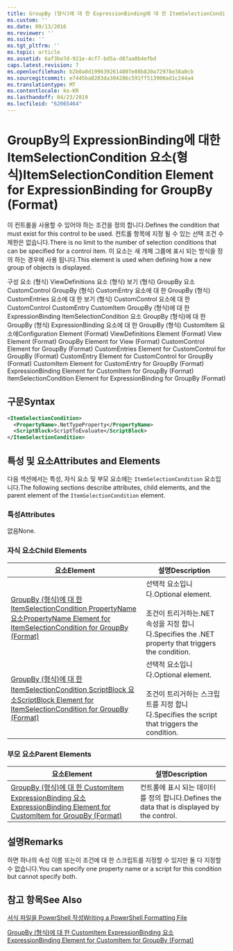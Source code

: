 ```yaml
---
title: GroupBy (형식)에 대 한 ExpressionBinding에 대 한 ItemSelectionCondition 요소 | Microsoft Docs
ms.custom: ''
ms.date: 09/13/2016
ms.reviewer: ''
ms.suite: ''
ms.tgt_pltfrm: ''
ms.topic: article
ms.assetid: 6af3be7d-921e-4cf7-bd5a-d87aa0b4efbd
caps.latest.revision: 7
ms.openlocfilehash: b2b0a0d1996392614807e08b820a72978e38a0cb
ms.sourcegitcommit: e7445ba8203da304286c591ff513900ad1c244a4
ms.translationtype: MT
ms.contentlocale: ko-KR
ms.lasthandoff: 04/23/2019
ms.locfileid: "62065464"
---
```

# <a name="itemselectioncondition-element-for-expressionbinding-for-groupby-format"></a><span data-ttu-id="266a3-102">GroupBy의 ExpressionBinding에 대한 ItemSelectionCondition 요소(형식)</span><span class="sxs-lookup"><span data-stu-id="266a3-102">ItemSelectionCondition Element for ExpressionBinding for GroupBy (Format)</span></span>

<span data-ttu-id="266a3-103">이 컨트롤을 사용할 수 있어야 하는 조건을 정의 합니다.</span><span class="sxs-lookup"><span data-stu-id="266a3-103">Defines the condition that must exist for this control to be used.</span></span> <span data-ttu-id="266a3-104">컨트롤 항목에 지정 될 수 있는 선택 조건 수 제한은 없습니다.</span><span class="sxs-lookup"><span data-stu-id="266a3-104">There is no limit to the number of selection conditions that can be specified for a control item.</span></span> <span data-ttu-id="266a3-105">이 요소는 새 개체 그룹에 표시 되는 방식을 정의 하는 경우에 사용 됩니다.</span><span class="sxs-lookup"><span data-stu-id="266a3-105">This element is used when defining how a new group of objects is displayed.</span></span>

<span data-ttu-id="266a3-106">구성 요소 (형식) ViewDefinitions 요소 (형식) 보기 (형식) GroupBy 요소 CustomControl GroupBy (형식) CustomEntry 요소에 대 한 GroupBy (형식) CustomEntries 요소에 대 한 보기 (형식) CustomControl 요소에 대 한 CustomControl CustomEntry CustomItem GroupBy (형식)에 대 한 ExpressionBinding ItemSelectionCondition 요소 GroupBy (형식)에 대 한 GroupBy (형식) ExpressionBinding 요소에 대 한 GroupBy (형식) CustomItem 요소에</span><span class="sxs-lookup"><span data-stu-id="266a3-106">Configuration Element (Format) ViewDefinitions Element (Format) View Element (Format) GroupBy Element for View (Format) CustomControl Element for GroupBy (Format) CustomEntries Element for CustomControl for GroupBy (Format) CustomEntry Element for CustomControl for GroupBy (Format) CustomItem Element for CustomEntry for GroupBy (Format) ExpressionBinding Element for CustomItem for GroupBy (Format) ItemSelectionCondition Element for ExpressionBinding for GroupBy (Format)</span></span>

## <a name="syntax"></a><span data-ttu-id="266a3-107">구문</span><span class="sxs-lookup"><span data-stu-id="266a3-107">Syntax</span></span>

```xml
<ItemSelectionCondition>
  <PropertyName>.NetTypeProperty</PropertyName>
  <ScriptBlock>ScriptToEvaluate</ScriptBlock>
</ItemSelectionCondition>
```

## <a name="attributes-and-elements"></a><span data-ttu-id="266a3-108">특성 및 요소</span><span class="sxs-lookup"><span data-stu-id="266a3-108">Attributes and Elements</span></span>

<span data-ttu-id="266a3-109">다음 섹션에서는 특성, 자식 요소 및 부모 요소에는 `ItemSelectionCondition` 요소입니다.</span><span class="sxs-lookup"><span data-stu-id="266a3-109">The following sections describe attributes, child elements, and the parent element of the `ItemSelectionCondition` element.</span></span>

### <a name="attributes"></a><span data-ttu-id="266a3-110">특성</span><span class="sxs-lookup"><span data-stu-id="266a3-110">Attributes</span></span>

<span data-ttu-id="266a3-111">없음</span><span class="sxs-lookup"><span data-stu-id="266a3-111">None.</span></span>

### <a name="child-elements"></a><span data-ttu-id="266a3-112">자식 요소</span><span class="sxs-lookup"><span data-stu-id="266a3-112">Child Elements</span></span>

|<span data-ttu-id="266a3-113">요소</span><span class="sxs-lookup"><span data-stu-id="266a3-113">Element</span></span>|<span data-ttu-id="266a3-114">설명</span><span class="sxs-lookup"><span data-stu-id="266a3-114">Description</span></span>|
|-------------|-----------------|
|[<span data-ttu-id="266a3-115">GroupBy (형식)에 대 한 ItemSelectionCondition PropertyName 요소</span><span class="sxs-lookup"><span data-stu-id="266a3-115">PropertyName Element for ItemSelectionCondition for GroupBy (Format)</span></span>](./propertyname-element-for-itemselectioncondition-for-groupby-format.md)|<span data-ttu-id="266a3-116">선택적 요소입니다.</span><span class="sxs-lookup"><span data-stu-id="266a3-116">Optional element.</span></span><br /><br /> <span data-ttu-id="266a3-117">조건이 트리거하는.NET 속성을 지정 합니다.</span><span class="sxs-lookup"><span data-stu-id="266a3-117">Specifies the .NET property that triggers the condition.</span></span>|
|[<span data-ttu-id="266a3-118">GroupBy (형식)에 대 한 ItemSelectionCondition ScriptBlock 요소</span><span class="sxs-lookup"><span data-stu-id="266a3-118">ScriptBlock Element for ItemSelectionCondition for GroupBy (Format)</span></span>](./scriptblock-element-for-itemselectioncondition-for-groupby-format.md)|<span data-ttu-id="266a3-119">선택적 요소입니다.</span><span class="sxs-lookup"><span data-stu-id="266a3-119">Optional element.</span></span><br /><br /> <span data-ttu-id="266a3-120">조건이 트리거하는 스크립트를 지정 합니다.</span><span class="sxs-lookup"><span data-stu-id="266a3-120">Specifies the script that triggers the condition.</span></span>|

### <a name="parent-elements"></a><span data-ttu-id="266a3-121">부모 요소</span><span class="sxs-lookup"><span data-stu-id="266a3-121">Parent Elements</span></span>

|<span data-ttu-id="266a3-122">요소</span><span class="sxs-lookup"><span data-stu-id="266a3-122">Element</span></span>|<span data-ttu-id="266a3-123">설명</span><span class="sxs-lookup"><span data-stu-id="266a3-123">Description</span></span>|
|-------------|-----------------|
|[<span data-ttu-id="266a3-124">GroupBy (형식)에 대 한 CustomItem ExpressionBinding 요소</span><span class="sxs-lookup"><span data-stu-id="266a3-124">ExpressionBinding Element for CustomItem for GroupBy (Format)</span></span>](./expressionbinding-element-for-customitem-for-groupby-format.md)|<span data-ttu-id="266a3-125">컨트롤에 표시 되는 데이터를 정의 합니다.</span><span class="sxs-lookup"><span data-stu-id="266a3-125">Defines the data that is displayed by the control.</span></span>|

## <a name="remarks"></a><span data-ttu-id="266a3-126">설명</span><span class="sxs-lookup"><span data-stu-id="266a3-126">Remarks</span></span>

<span data-ttu-id="266a3-127">하면 하나의 속성 이름 또는이 조건에 대 한 스크립트를 지정할 수 있지만 둘 다 지정할 수 없습니다.</span><span class="sxs-lookup"><span data-stu-id="266a3-127">You can specify one property name or a script for this condition but cannot specify both.</span></span>

## <a name="see-also"></a><span data-ttu-id="266a3-128">참고 항목</span><span class="sxs-lookup"><span data-stu-id="266a3-128">See Also</span></span>

[<span data-ttu-id="266a3-129">서식 파일을 PowerShell 작성</span><span class="sxs-lookup"><span data-stu-id="266a3-129">Writing a PowerShell Formatting File</span></span>](./writing-a-powershell-formatting-file.md)

[<span data-ttu-id="266a3-130">GroupBy (형식)에 대 한 CustomItem ExpressionBinding 요소</span><span class="sxs-lookup"><span data-stu-id="266a3-130">ExpressionBinding Element for CustomItem for GroupBy (Format)</span></span>](./expressionbinding-element-for-customitem-for-groupby-format.md)
